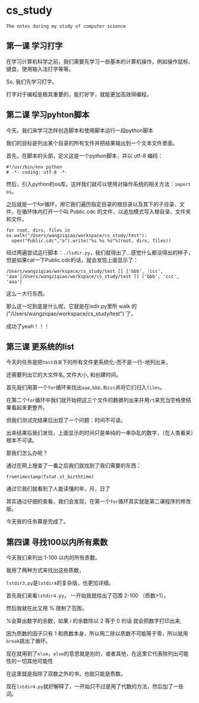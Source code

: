 # cs_study
```
The notes during my study of computer science
```
## 第一课 学习打字
在学习计算机科学之前，我们需要先学习一些基本的计算机操作，例如操作鼠标、键盘，使用输入法打字等等。

So, 我们先学习打字。

打字对于编程是极其重要的，能打好字，就能更加高效得编程。


## 第二课 学习pyhton脚本

今天，我们来学习怎样创造脚本和使用脚本运行一段python脚本

我们的目标是列出某个目录的所有文件并把结果输出到一个文本文件里面。

首先，在脚本的头部，定义这是一个python脚本，并以 utf-8 编码：
```
#!/usr/bin/env python
# -*- coding: utf-8 -*-
```

然后，引入python的os库，这样我们就可以使用对操作系统的相关方法：`import os`。

之后就是一个for循环，用它我们遍历指定目录的根目录以及其下的子目录、文件，在循环体内打开一个叫 Public.cdc 的文件，以追加模式写入根目录、文件夹和文件。

```
for root, dirs, files in os.walk("/Users/wangziqiao/workspace/cs_study/test"):
  open("Public.cdc","a").write("%s %s %s"%(root, dirs, files))
```

经过两遍尝试运行脚本：`./lsdir.py`，我们就得出了...感觉什么都没得出的样子，但是如果cat一下Public.cdc的话，就会发现上面显示了：
```
/Users/wangziqiao/workspace/cs_study/test [] ['bbb', 'ccc', 'aaa']/Users/wangziqiao/workspace/cs_study/test [] ['bbb', 'ccc', 'aaa']
```

这么一大行东西。

那么这一坨到底是什么呢，它就是在lsdir.py里所 walk 的 ("/Users/wangziqiao/workspace/cs_study/test") 了。

成功了yeah！！！


## 第三课 更系统的list

今天的任务是把`test目录`下的所有文件更系统化-而不是一行-地列出来，

还需要列出它的大文件名, 文件大小, 和创建时间。

首先我们用第一个`for`循环来找出`aaa,bbb,和ccc`并将它们归入`files`。

在第二个`for`循环中我们就开始把这三个文件的数据列出来并用`/t`来充当空格使结果看起来更整齐。

但我们测试完结果后出现了一个问题：时间不可读。

出来结果后我们发现，上面显示的时间只是单纯的一串杂乱的数字，（在人类看来）根本不可读。

那我们怎么办呢？

通过在网上搜查了一番之后我们就找到了我们需要的东西：
```
fromtimestamp(fstat.st_birthtime)
```
通过它我们就看到了人能读懂的年，月，日了

其实通过仔细的查看，我们会发现，在第一个`for`循环其实就是第二课程序的修改版。

今天我的任务算是完成了。


## 第四课 寻找100以内所有素数

今天我们来列出 1-100 以内的所有质数。

我用了两种方式来找出这些质数，

`lstdir3.py`是`lstdir4`的复杂版，也更加详细。

首先我们来看`lstdir4.py`， 一开始我就给出了范围 2-100 （质数>1）。

然后我就在此又用 % 限制了范围，

%会算出数字的余数，如果 i 的余数除以 2 等于 0 的话 就会把数字打印出来, 	

因为质数的因子只有 1 和质数本身，所以用二除以质数不可能等于零，所以就用`break`跳出了循环。

现在就用到了`else`，`else`的意思就是别的，或者其他，在这里它代表除列出可能性的一切其他可能性

在这里就是指除了双数之外的书，也就只能是质数。

现在`lstdir4.py`就好解释了，一开始只不过是用了代数的方法，然后加了一些词。

